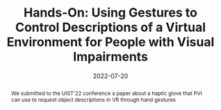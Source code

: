 ---
title: "Hands-On: Using Gestures to Control Descriptions of a Virtual Environment for People with Visual Impairments"
image: "https://rgonzalezp.github.io/src/assets/img/general/Submitted_Transparent.png"
date: 2022-07-20
abstract: We submitted to the UIST'22 conference a paper about a haptic glove that PVI can use to request object descriptions in VR through hand gestures
subtext: Submitted!
---